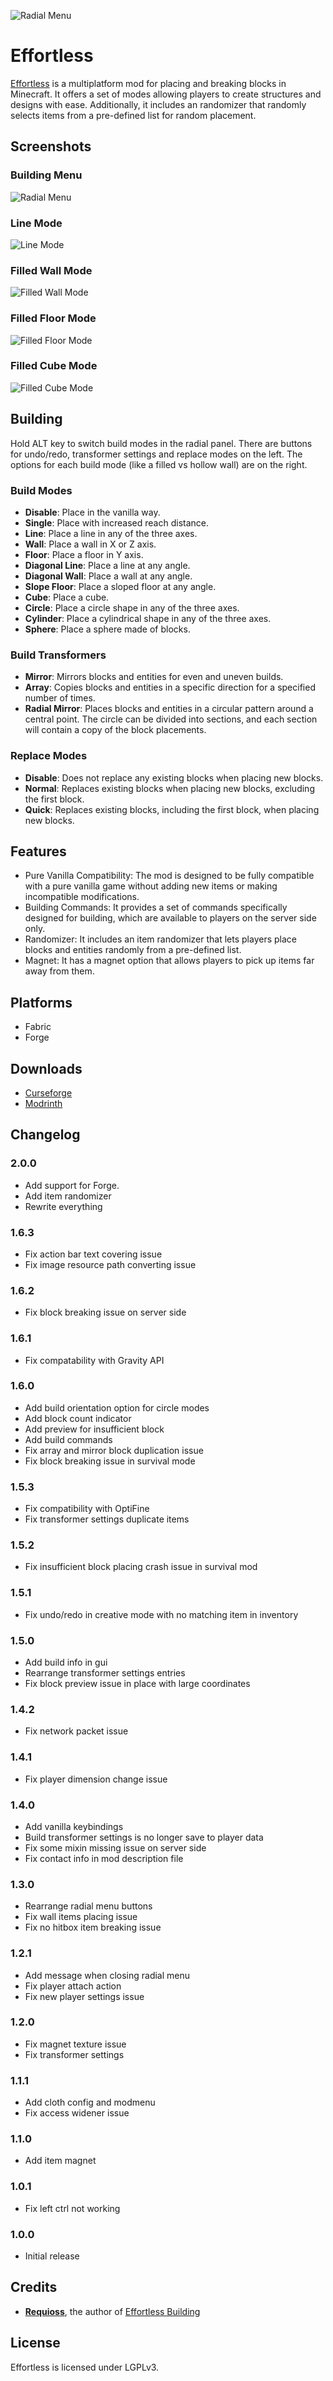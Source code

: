 ![Radial Menu](assets/logo.png)

# Effortless
[Effortless]() is a multiplatform mod for placing and breaking blocks in Minecraft. It offers a set of modes allowing players to create structures and designs with ease. Additionally, it includes an randomizer that randomly selects items from a pre-defined list for random placement.

## Screenshots
### Building Menu

![Radial Menu](assets/screenshots/radial_menu.png)
### Line Mode

![Line Mode](assets/screenshots/line_mode.png)
### Filled Wall Mode

![Filled Wall Mode](assets/screenshots/filled_wall_mode.png)
### Filled Floor Mode

![Filled Floor Mode](assets/screenshots/filled_floor_mode.png)
### Filled Cube Mode

![Filled Cube Mode](assets/screenshots/filled_cube_mode.png)

## Building
Hold ALT key to switch build modes in the radial panel. There are buttons for undo/redo, transformer settings and replace modes on the left. The options for each build mode (like a filled vs hollow wall) are on the right.

### Build Modes

- **Disable**: Place in the vanilla way.
- **Single**: Place with increased reach distance.
- **Line**: Place a line in any of the three axes.
- **Wall**: Place a wall in X or Z axis.
- **Floor**: Place a floor in Y axis.
- **Diagonal Line**: Place a line at any angle.
- **Diagonal Wall**: Place a wall at any angle.
- **Slope Floor**: Place a sloped floor at any angle.
- **Cube**: Place a cube.
- **Circle**: Place a circle shape in any of the three axes.
- **Cylinder**: Place a cylindrical shape in any of the three axes.
- **Sphere**: Place a sphere made of blocks.

### Build Transformers

- **Mirror**: Mirrors blocks and entities for even and uneven builds.
- **Array**: Copies blocks and entities in a specific direction for a specified number of times.
- **Radial Mirror**: Places blocks and entities in a circular pattern around a central point. The circle can be divided into sections, and each section will contain a copy of the block placements.

### Replace Modes

- **Disable**: Does not replace any existing blocks when placing new blocks.
- **Normal**: Replaces existing blocks when placing new blocks, excluding the first block.
- **Quick**: Replaces existing blocks, including the first block, when placing new blocks.


## Features
- Pure Vanilla Compatibility: The mod is designed to be fully compatible with a pure vanilla game without adding new items or making incompatible modifications.
- Building Commands: It provides a set of commands specifically designed for building, which are available to players on the server side only.
- Randomizer: It includes an item randomizer that lets players place blocks and entities randomly from a pre-defined list.
- Magnet: It has a magnet option that allows players to pick up items far away from them.

## Platforms
- Fabric
- Forge

## Downloads
- [Curseforge](https://www.curseforge.com/minecraft/mc-mods/effortless)
- [Modrinth](https://modrinth.com/mod/effortless)

## Changelog

### 2.0.0
* Add support for Forge.
* Add item randomizer
* Rewrite everything

### 1.6.3
* Fix action bar text covering issue
* Fix image resource path converting issue
### 1.6.2
* Fix block breaking issue on server side
### 1.6.1
* Fix compatability with Gravity API
### 1.6.0
* Add build orientation option for circle modes
* Add block count indicator
* Add preview for insufficient block
* Add build commands
* Fix array and mirror block duplication issue
* Fix block breaking issue in survival mode
### 1.5.3
* Fix compatibility with OptiFine
* Fix transformer settings duplicate items
### 1.5.2
* Fix insufficient block placing crash issue in survival mod
### 1.5.1
* Fix undo/redo in creative mode with no matching item in inventory
### 1.5.0
* Add build info in gui
* Rearrange transformer settings entries
* Fix block preview issue in place with large coordinates
### 1.4.2
* Fix network packet issue
### 1.4.1
* Fix player dimension change issue
### 1.4.0
* Add vanilla keybindings
* Build transformer settings is no longer save to player data
* Fix some mixin missing issue on server side
* Fix contact info in mod description file
### 1.3.0
* Rearrange radial menu buttons
* Fix wall items placing issue
* Fix no hitbox item breaking issue
### 1.2.1
* Add message when closing radial menu
* Fix player attach action
* Fix new player settings issue
### 1.2.0
* Fix magnet texture issue
* Fix transformer settings
### 1.1.1
* Add cloth config and modmenu
* Fix access widener issue
### 1.1.0
* Add item magnet
### 1.0.1
* Fix left ctrl not working
### 1.0.0
* Initial release

## Credits
* **[Requioss](https://www.curseforge.com/members/requioss)**, the author of [Effortless Building](https://www.curseforge.com/minecraft/mc-mods/effortless-building) 

## License

Effortless is licensed under LGPLv3.

